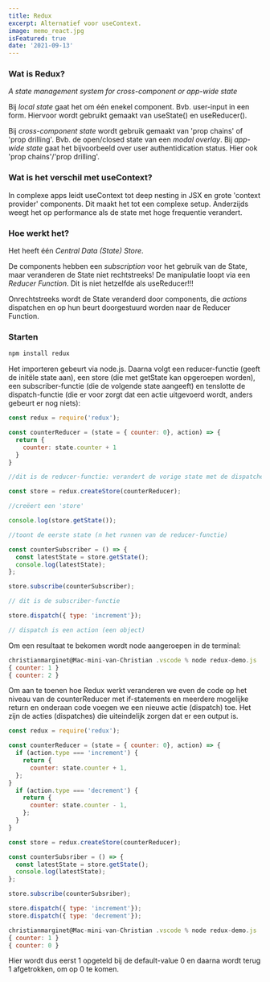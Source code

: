 ```yaml
---
title: Redux 
excerpt: Alternatief voor useContext.
image: memo_react.jpg
isFeatured: true
date: '2021-09-13'
---
```


### Wat is Redux?

*A state management system for cross-component or app-wide state*

Bij *local state* gaat het om één enekel component. Bvb. user-input in een form. Hiervoor wordt gebruikt gemaakt van useState() en useReducer().

Bij *cross-component state* wordt gebruik gemaakt van 'prop chains' of 'prop drilling'. Bvb. de open/closed state van een *modal overlay*. Bij *app-wide state* gaat het bijvoorbeeld over user authentidication status. Hier ook 'prop chains'/'prop drilling'.

### Wat is het verschil met useContext?

In complexe apps leidt useContext tot deep nesting in JSX en grote 'context provider' components. Dit maakt het tot een complexe setup. Anderzijds weegt het op performance als de state met hoge frequentie verandert. 

### Hoe werkt het?

Het heeft één *Central Data (State) Store*. 

De components hebben een *subscription* voor het gebruik van de State, maar veranderen de State niet rechtstreeks! De manipulatie loopt via een *Reducer Function*. Dit is niet hetzelfde als useReducer!!! 

Onrechtstreeks wordt de State veranderd door components, die *actions* dispatchen en op hun beurt doorgestuurd worden naar de Reducer Function. 

### Starten 

```js
npm install redux
```

Het importeren gebeurt via node.js. Daarna volgt een reducer-functie (geeft de initële state aan), een store (die met getState kan opgeroepen worden), een subscriber-functie (die de volgende state aangeeft) en tenslotte de dispatch-functie (die er voor zorgt dat een actie uitgevoerd wordt, anders gebeurt er nog niets):

```js
const redux = require('redux');

const counterReducer = (state = { counter: 0}, action) => {
  return {
    counter: state.counter + 1
  }
}

//dit is de reducer-functie: verandert de vorige state met de dispatched action naar een nieuwe state

const store = redux.createStore(counterReducer); 

//creëert een 'store'

console.log(store.getState()); 

//toont de eerste state (n het runnen van de reducer-functie)

const counterSubscriber = () => {
  const latestState = store.getState();
  console.log(latestState);
};

store.subscribe(counterSubscriber);

// dit is de subscriber-functie

store.dispatch({ type: 'increment'});

// dispatch is een action (een object)
```

Om een resultaat te bekomen wordt node aangeroepen in de terminal: 

```js
christianmarginet@Mac-mini-van-Christian .vscode % node redux-demo.js
{ counter: 1 }
{ counter: 2 }
```

Om aan te toenen hoe Redux werkt veranderen we even de code op het niveau van de counterReducer met if-statements en meerdere mogelijke return en onderaan code voegen we een nieuwe actie (dispatch) toe. Het zijn de acties (dispatches) die uiteindelijk zorgen dat er een output is. 

```js
const redux = require('redux');

const counterReducer = (state = { counter: 0}, action) => {
  if (action.type === 'increment') {
    return {
      counter: state.counter + 1,
  };
}
  if (action.type === 'decrement') {
    return {
      counter: state.counter - 1,
    };
  }  
}

const store = redux.createStore(counterReducer); 

const counterSubsriber = () => {
  const latestState = store.getState();
  console.log(latestState);
};

store.subscribe(counterSubsriber);

store.dispatch({ type: 'increment'});
store.dispatch({ type: 'decrement'});
```

```js
christianmarginet@Mac-mini-van-Christian .vscode % node redux-demo.js
{ counter: 1 }
{ counter: 0 }
```

Hier wordt dus eerst 1 opgeteld bij de default-value 0 en daarna wordt terug 1 afgetrokken, om op 0 te komen. 
